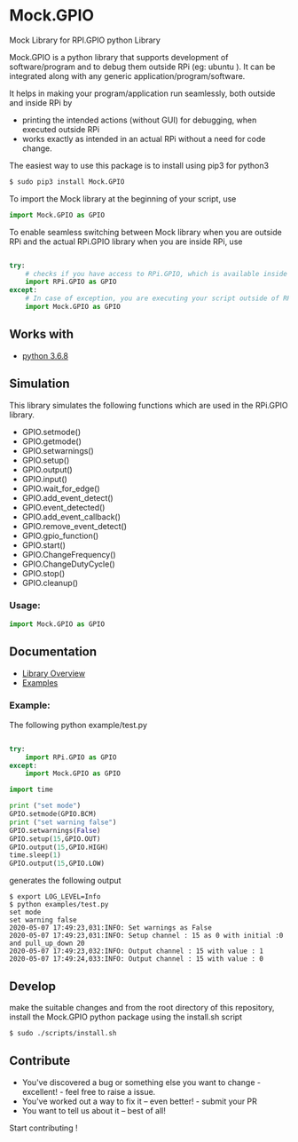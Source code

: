 # Mock.GPIO
Mock Library for RPI.GPIO python Library

Mock.GPIO is a python library that supports development of software/program and to debug them outside RPi (eg: ubuntu ). It can be integrated along with any generic application/program/software.

It helps in making your program/application run seamlessly, both outside and inside RPi by
- printing the intended actions (without GUI) for debugging, when executed outside RPi
- works exactly as intended in an actual RPi without a need for code change.


The easiest way to use this package is to install using pip3 for python3

```bash
$ sudo pip3 install Mock.GPIO
```

To import the Mock library at the beginning of your script, use

```python
import Mock.GPIO as GPIO
```

To enable seamless switching between Mock library when you are outside RPi and the actual RPi.GPIO library when you are inside RPi, use

```python

try:
    # checks if you have access to RPi.GPIO, which is available inside RPi
    import RPi.GPIO as GPIO
except:
    # In case of exception, you are executing your script outside of RPi, so import Mock.GPIO
    import Mock.GPIO as GPIO
```

## Works with

- [python 3.6.8](https://www.python.org/downloads/release/3.6.8)

## Simulation

This library simulates the following functions which are used in the RPi.GPIO library.

- GPIO.setmode()
- GPIO.getmode()
- GPIO.setwarnings()
- GPIO.setup()
- GPIO.output()
- GPIO.input()
- GPIO.wait_for_edge()
- GPIO.add_event_detect()
- GPIO.event_detected()
- GPIO.add_event_callback()
- GPIO.remove_event_detect()
- GPIO.gpio_function()
- GPIO.start()
- GPIO.ChangeFrequency()
- GPIO.ChangeDutyCycle()
- GPIO.stop()
- GPIO.cleanup()

### Usage:

``` python
import Mock.GPIO as GPIO
```

## Documentation

- [Library Overview](https://htmlpreview.github.io/?https://github.com/codenio/Mock.GPIO/blob/master/docs/Mock.GPIO.html)
- [Examples](examples)

### Example:

The following python example/test.py

```python

try:
    import RPi.GPIO as GPIO
except:
    import Mock.GPIO as GPIO

import time

print ("set mode")
GPIO.setmode(GPIO.BCM)
print ("set warning false")
GPIO.setwarnings(False)
GPIO.setup(15,GPIO.OUT)
GPIO.output(15,GPIO.HIGH)
time.sleep(1)
GPIO.output(15,GPIO.LOW)
```

generates the following output

```shell
$ export LOG_LEVEL=Info
$ python examples/test.py
set mode
set warning false
2020-05-07 17:49:23,031:INFO: Set warnings as False
2020-05-07 17:49:23,031:INFO: Setup channel : 15 as 0 with initial :0 and pull_up_down 20
2020-05-07 17:49:23,032:INFO: Output channel : 15 with value : 1
2020-05-07 17:49:24,033:INFO: Output channel : 15 with value : 0
```

## Develop

make the suitable changes and from the root directory of this repository, install the Mock.GPIO python package using the install.sh script

```bash
$ sudo ./scripts/install.sh
```

## Contribute

- You've discovered a bug or something else you want to change - excellent! - feel free to raise a issue.
- You've worked out a way to fix it – even better! - submit your PR
- You want to tell us about it – best of all!

Start contributing !
